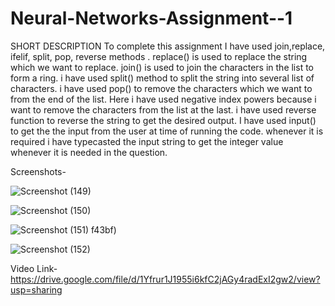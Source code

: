 # Neural-Networks-Assignment--1
SHORT DESCRIPTION
To complete this assignment I have used join,replace, ifelif, split, pop, reverse methods . replace() is used to replace the string which we want to replace. join() is used to join the characters in the list to form a ring. i have used split() method to split the string into several list of characters. i have used pop() to remove the characters which we want to from the end of the list. Here i have used negative index powers because i want to remove the characters from the list at the last. i have used reverse function to reverse the string to get the desired output. I have used input() to get the the input from the user at time of running the code. whenever it is required i have typecasted the input string to get the integer value whenever it is needed in the question.

Screenshots-

![Screenshot (149)](https://github.com/laharikanagala/Neural-Networks-Assignment--1/assets/144291194/5ee7da72-9206-433b-8d97-6f9e64f79f03)

![Screenshot (150)](https://github.com/laharikanagala/Neural-Networks-Assignment--1/assets/144291194/1e4eeaf0-3773-4d8a-8660-827c972fc4c0)


![Screenshot (151)](https://github.com/laharikanagala/Neural-Networks-Assignment--1/assets/144291194/23633c4b-8f50-41a6-a438-2e7835156334)
f43bf)

![Screenshot (152)](https://github.com/laharikanagala/Neural-Networks-Assignment--1/assets/144291194/60dfcf5a-8947-41ca-b2cd-b0c1b670adab)

Video Link- https://drive.google.com/file/d/1Yfrur1J1955i6kfC2jAGy4radExI2gw2/view?usp=sharing





